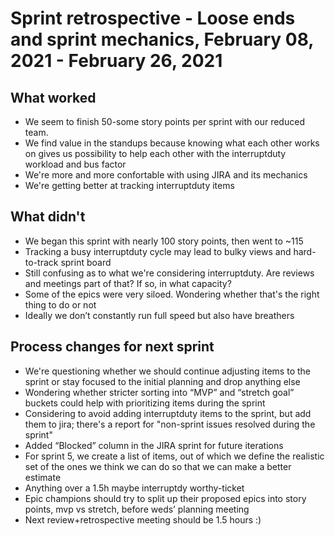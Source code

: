 # Sprint retrospective - Loose ends and sprint mechanics, February 08, 2021 - February 26, 2021

## What worked
* We seem to finish 50-some story points per sprint with our reduced team.
* We find value in the standups because knowing what each other works on gives us possibility to help each other with the interruptduty workload and bus factor
* We're more and more confortable with using JIRA and its mechanics
* We're getting better at tracking interruptduty items

## What didn't
* We began this sprint with nearly 100 story points, then went to ~115
* Tracking a busy interruptduty cycle may lead to bulky views and hard-to-track sprint board
* Still confusing as to what we're considering interruptduty. Are reviews and meetings part of that? If so, in what capacity?
* Some of the epics were very siloed. Wondering whether that's the right thing to do or not
* Ideally we don’t constantly run full speed but also have breathers

## Process changes for next sprint
* We're questioning whether we should continue adjusting items to the sprint or stay focused to the initial planning and drop anything else
* Wondering whether stricter sorting into “MVP” and “stretch goal” buckets could help with prioritizing items during the sprint
* Considering to avoid adding interruptduty items to the sprint, but add them to jira; there's a report for "non-sprint issues resolved during the sprint"
* Added “Blocked” column in the JIRA sprint for future iterations
* For sprint 5, we create a list of items, out of which we define the realistic set of the ones we think we can do so that we can make a better estimate
* Anything over a 1.5h maybe interruptdy worthy-ticket
* Epic champions should try to split up their proposed epics into story points, mvp vs stretch, before weds’ planning meeting
* Next review+retrospective meeting should be 1.5 hours :)
